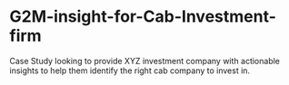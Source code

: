 # G2M-insight-for-Cab-Investment-firm
Case Study looking to provide XYZ investment company with actionable insights to help them identify the right cab company to invest in.
